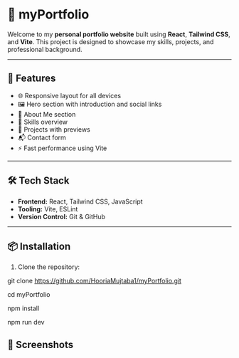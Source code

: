 # 💼 myPortfolio

Welcome to my **personal portfolio website** built using **React**, **Tailwind CSS**, and **Vite**. This project is designed to showcase my skills, projects, and professional background.

---

## 🚀 Features

- 🌐 Responsive layout for all devices
- 🖼️ Hero section with introduction and social links
- 📄 About Me section
- 🧠 Skills overview
- 📁 Projects with previews
- 📬 Contact form
- ⚡ Fast performance using Vite

---

## 🛠 Tech Stack

- **Frontend:** React, Tailwind CSS, JavaScript
- **Tooling:** Vite, ESLint
- **Version Control:** Git & GitHub

---

## 📦 Installation

1. Clone the repository:

git clone https://github.com/HooriaMujtaba1/myPortfolio.git

cd myPortfolio

npm install

npm run dev

## 📸 Screenshots
